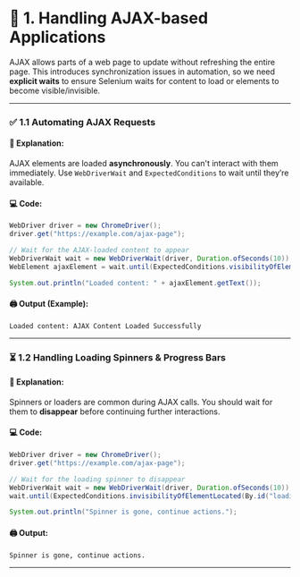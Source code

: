 # 🧠 **1. Handling AJAX-based Applications**

AJAX allows parts of a web page to update without refreshing the entire page. This introduces synchronization issues in automation, so we need **explicit waits** to ensure Selenium waits for content to load or elements to become visible/invisible.

---

### ✅ **1.1 Automating AJAX Requests**

#### 📝 Explanation:
AJAX elements are loaded **asynchronously**. You can't interact with them immediately. Use `WebDriverWait` and `ExpectedConditions` to wait until they’re available.

#### 💻 Code:
```java
WebDriver driver = new ChromeDriver();
driver.get("https://example.com/ajax-page");

// Wait for the AJAX-loaded content to appear
WebDriverWait wait = new WebDriverWait(driver, Duration.ofSeconds(10));
WebElement ajaxElement = wait.until(ExpectedConditions.visibilityOfElementLocated(By.id("ajaxContent")));

System.out.println("Loaded content: " + ajaxElement.getText());
```

#### 🖨️ Output (Example):
```
Loaded content: AJAX Content Loaded Successfully
```

---

### ⏳ **1.2 Handling Loading Spinners & Progress Bars**

#### 📝 Explanation:
Spinners or loaders are common during AJAX calls. You should wait for them to **disappear** before continuing further interactions.

#### 💻 Code:
```java
WebDriver driver = new ChromeDriver();
driver.get("https://example.com/ajax-page");

// Wait for the loading spinner to disappear
WebDriverWait wait = new WebDriverWait(driver, Duration.ofSeconds(10));
wait.until(ExpectedConditions.invisibilityOfElementLocated(By.id("loadingSpinner")));

System.out.println("Spinner is gone, continue actions.");
```

#### 🖨️ Output:
```
Spinner is gone, continue actions.
```

---
